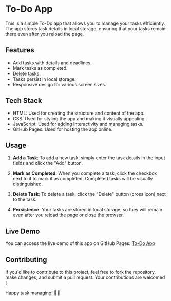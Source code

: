 # To-Do App

This is a simple To-Do app that allows you to manage your tasks efficiently. The app stores task details in local storage, ensuring that your tasks remain there even after you reload the page.

## Features

- Add tasks with details and deadlines.
- Mark tasks as completed.
- Delete tasks.
- Tasks persist in local storage.
- Responsive design for various screen sizes.

## Tech Stack

- HTML: Used for creating the structure and content of the app.
- CSS: Used for styling the app and making it visually appealing.
- JavaScript: Used for adding interactivity and managing tasks.
- GitHub Pages: Used for hosting the app online.

## Usage

1. **Add a Task**: To add a new task, simply enter the task details in the input fields and click the "Add" button.

2. **Mark as Completed**: When you complete a task, click the checkbox next to it to mark it as completed. Completed tasks will be visually distinguished.

3. **Delete Task**: To delete a task, click the "Delete" button (cross icon) next to the task.

4. **Persistence**: Your tasks are stored in local storage, so they will remain even after you reload the page or close the browser.

## Live Demo

You can access the live demo of this app on GitHub Pages: [To-Do App](https://anuj3412.github.io/To-Do/)

## Contributing

If you'd like to contribute to this project, feel free to fork the repository, make changes, and submit a pull request. Your contributions are welcomed !

Happy task managing! 📝🚀
